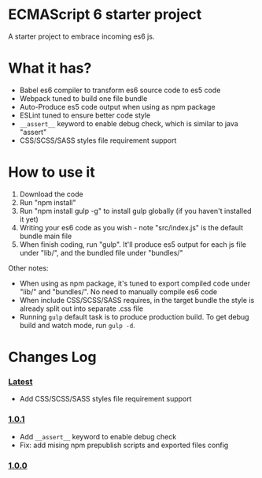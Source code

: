 # ECMAScript 6 starter project

A starter project to embrace incoming es6 js.

# What it has?

- Babel es6 compiler to transform es6 source code to es5 code
- Webpack tuned to build one file bundle
- Auto-Produce es5 code output when using as npm package
- ESLint tuned to ensure better code style
- `__assert__` keyword to enable debug check, which is similar to java "assert"
- CSS/SCSS/SASS styles file requirement support

# How to use it

1. Download the code
2. Run "npm install"
3. Run "npm install gulp -g" to install gulp globally (if you haven't installed it yet)
3. Writing your es6 code as you wish - note "src/index.js" is the default bundle main file
4. When finish coding, run "gulp". It'll produce es5 output for each js file under "lib/", and the bundled file under "bundles/"

Other notes:

- When using as npm package, it's tuned to export compiled code under "lib/" and "bundles/". No need to manually compile es6 code
- When include CSS/SCSS/SASS requires, in the target bundle the style is already split out into separate .css file
- Running `gulp` default task is to produce production build. To get debug build and watch mode, run `gulp -d`.

# Changes Log

### [Latest](https://github.com/adventure-yunfei/es6-starter-project/tree/master)

- Add CSS/SCSS/SASS styles file requirement support

### [1.0.1](https://github.com/adventure-yunfei/es6-starter-project/compare/1.0.0...1.0.1)

- Add `__assert__` keyword to enable debug check
- Fix: add mising npm prepublish scripts and exported files config

### [1.0.0](https://github.com/adventure-yunfei/es6-starter-project/tree/1.0.0)
